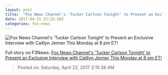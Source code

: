 ```yaml
---
layout: post
title:  "Fox News Channel's 'Tucker Carlson Tonight' to Present an Exclusive Interview with Caitlyn Jenner This Monday at 8 pm ET!"
date: 2017-04-21 22:15:38Z
categories: fox-news
---
```


![Fox News Channel's 'Tucker Carlson Tonight' to Present an Exclusive Interview with Caitlyn Jenner This Monday at 8 pm ET!](http://nation.foxnews.com/sites/nation.foxnews.com/files/styles/story_624_300/public/TUCKER_SPLIT.jpg)




Full story on F3News: [Fox News Channel's 'Tucker Carlson Tonight' to Present an Exclusive Interview with Caitlyn Jenner This Monday at 8 pm ET!](http://www.f3nws.com/n/ymPpWG)

> Posted on: Saturday, April 22, 2017 3:15:38 AM
